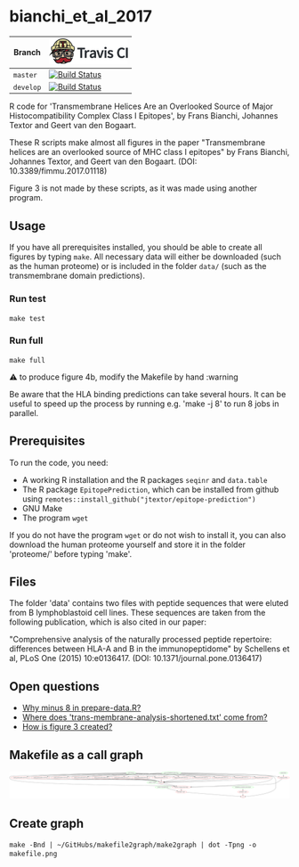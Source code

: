 # bianchi_et_al_2017

Branch   |[![Travis CI logo](pics/TravisCI.png)](https://travis-ci.org)
---------|----------------------------------------------------------------------------------------------------------------------------------------------------------
`master` |[![Build Status](https://travis-ci.org/richelbilderbeek/bianchi_et_al_2017.svg?branch=master)](https://travis-ci.org/richelbilderbeek/bianchi_et_al_2017)
`develop`|[![Build Status](https://travis-ci.org/richelbilderbeek/bianchi_et_al_2017.svg?branch=develop)](https://travis-ci.org/richelbilderbeek/bianchi_et_al_2017)

R code for 'Transmembrane Helices Are an Overlooked Source of Major Histocompatibility Complex Class I Epitopes', by Frans Bianchi, Johannes Textor and Geert van den Bogaart.

These R scripts make almost all figures in the paper 
"Transmembrane helices are an overlooked source of MHC class I epitopes"
by Frans Bianchi, Johannes Textor, and Geert van den Bogaart.
(DOI: 10.3389/fimmu.2017.01118)

Figure 3 is not made by these scripts, as it was made using another
program.

## Usage

If you have all prerequisites installed, 
you should be able to create all figures by typing `make`. 
All necessary data will either be downloaded (such
as the human proteome) or is included in the folder `data/` (such as the
transmembrane domain predictions).

### Run test

```
make test
```

### Run full

```
make full
```

:warning: to produce figure 4b, modify the Makefile by hand :warning

Be aware that the HLA binding predictions can take several hours. It can
be useful to speed up the process by running e.g. 'make -j 8' to run 8 
jobs in parallel. 

## Prerequisites

To run the code, you need:

 * A working R installation and the R packages `seqinr` and `data.table`
 * The R package `EpitopePrediction`, which can be installed from github
   using `remotes::install_github("jtextor/epitope-prediction")`
 * GNU Make
 * The program `wget`

If you do not have the program `wget` or do not wish to install it, you 
can also download the human proteome yourself and store it in the folder
'proteome/' before typing 'make'. 

## Files

The folder 'data' contains two files with peptide sequences that were 
eluted from B lymphoblastoid cell lines. These sequences are taken from
the following publication, which is also cited in our paper:

"Comprehensive analysis of the naturally processed peptide repertoire:
 differences between HLA-A and B in the immunopeptidome" 
by Schellens et al, PLoS One (2015) 10:e0136417. 
(DOI: 10.1371/journal.pone.0136417)

## Open questions

 * [Why minus 8 in prepare-data.R?](https://github.com/richelbilderbeek/bianchi_et_al_2017/issues/3)
 * [Where does 'trans-membrane-analysis-shortened.txt' come from?](https://github.com/richelbilderbeek/bianchi_et_al_2017/issues/4)
 * [How is figure 3 created?](https://github.com/richelbilderbeek/bianchi_et_al_2017/issues/2)

## Makefile as a call graph

![](makefile.png)

## Create graph

```
make -Bnd | ~/GitHubs/makefile2graph/make2graph | dot -Tpng -o makefile.png
```

